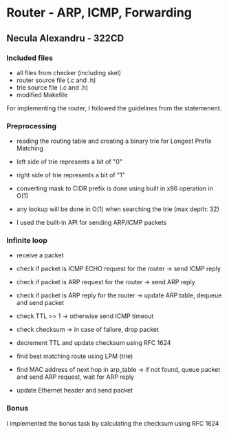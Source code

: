 # Router - ARP, ICMP, Forwarding

## Necula Alexandru - 322CD

### Included files

- all files from checker (including skel)
- router source file (.c and .h)
- trie source file (.c and .h)
- modified Makefile

For implementing the router, I followed the guidelines from the statemenent.

### Preprocessing

- reading the routing table and creating a binary trie for Longest Prefix
  Matching
- left side of trie represents a bit of "0"
- right side of trie represents a bit of "1"
- converting mask to CIDR prefix is done using built in x86 operation in O(1)
- any lookup will be done in O(1) when searching the trie (max depth: 32)

- I used the built-in API for sending ARP/ICMP packets

### Infinite loop

- receive a packet
- check if packet is ICMP ECHO request for the router -> send ICMP reply

- check if packet is ARP request for the router -> send ARP reply
- check if packet is ARP reply for the router -> update ARP table, dequeue and
  send packet

- check TTL >= 1 -> otherwise send ICMP timeout
- check checksum -> in case of failure, drop packet
- decrement TTL and update checksum using RFC 1624

- find best matching route using LPM (trie)
- find MAC address of next hop in arp_table -> if not found, queue packet and send ARP
  request, wait for ARP reply
- update Ethernet header and send packet

### Bonus

I implemented the bonus task by calculating the checksum using RFC 1624
